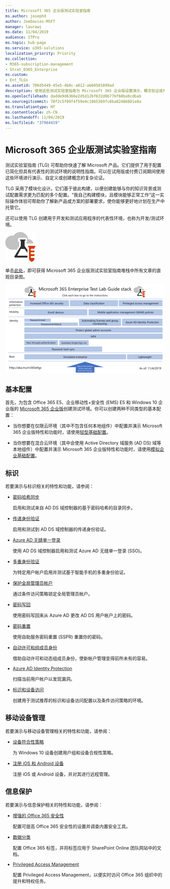 ```yaml
---
title: Microsoft 365 企业版测试实验室指南
ms.author: josephd
author: JoeDavies-MSFT
manager: laurawi
ms.date: 11/04/2019
audience: ITPro
ms.topic: hub-page
ms.service: o365-solutions
localization_priority: Priority
ms.collection:
- M365-subscription-management
- Strat_O365_Enterprise
ms.custom:
- Ent_TLGs
ms.assetid: 706d5449-45e5-4b0c-a012-ab60501899ad
description: 使用这些测试实验室指南为 Microsoft 365 企业版设置演示、概念验证或开发/测试环境。
ms.openlocfilehash: dadde9d6366e2d5d12bf632d0b77bf60ba9cdbab
ms.sourcegitcommit: 78f2c5f89f4f59e4c1865369fc6ba82486881e8a
ms.translationtype: HT
ms.contentlocale: zh-CN
ms.lasthandoff: 11/04/2019
ms.locfileid: "37964419"
---
```

# <a name="microsoft-365-enterprise-test-lab-guides"></a>Microsoft 365 企业版测试实验室指南

测试实验室指南 (TLG) 可帮助你快速了解 Microsoft 产品。它们提供了用于配置已简化但具有代表性的测试环境的说明性指南。可以在试用版或付费订阅期间使用这些环境进行演示、自定义或创建概念的复杂论证。 

TLG 采用了模块化设计。它们基于彼此构建，以便创建能够与你的知识背景或测试配置需求更为匹配的多个配置。“我自己构建模块，且模块能够正常工作”这一实际操作体验可帮助你了解新产品或方案的部署要求，使你能够更好地计划在生产中托管它。

还可以使用 TLG 创建用于开发和测试应用程序的代表性环境，也称为开发/测试环境。
  
![Microsoft 云测试实验室指南](media/m365-enterprise-test-lab-guides/cloud-tlg-icon.png)

单击[此处](media/m365-enterprise-test-lab-guides/Microsoft365EnterpriseTLGStack.pdf)，即可获得 Microsoft 365 企业版测试实验室指南堆栈中所有文章的直观目录图。

[![Microsoft 365 企业版测试实验室指南堆栈](./media/m365-enterprise-test-lab-guides/microsoft-365-enterprise-tlg-stack.png)](media/m365-enterprise-test-lab-guides/Microsoft365EnterpriseTLGStack.pdf)

## <a name="base-configuration"></a>基本配置

首先，为包含 Office 365 E5、企业移动性+安全性 (EMS) E5 和 Windows 10 企业版的 [Microsoft 365 企业版](https://docs.microsoft.com/microsoft-365-enterprise/)创建测试环境。你可以创建两种不同类型的基本配置：

- 当你想要在仅限云环境（其中不包含任何本地组件）中配置并演示 Microsoft 365 企业版特性和功能时，请使用[轻型基础配置](lightweight-base-configuration-microsoft-365-enterprise.md)。

- 当你想要在混合云环境（其中会使用 Active Directory 域服务 (AD DS) 域等本地组件）中配置并演示 Microsoft 365 企业版特性和功能时，请使用[模拟企业基础配置](simulated-ent-base-configuration-microsoft-365-enterprise.md)。
    
## <a name="identity"></a>标识

若要演示与标识相关的特性和功能，请参阅：

- [密码哈希同步](password-hash-sync-m365-ent-test-environment.md)
  
   启用和测试来自 AD DS 域控制器的基于密码哈希的目录同步。

- [传递身份验证](pass-through-auth-m365-ent-test-environment.md)
  
   启用和测试到 AD DS 域控制器的传递身份验证。

- [Azure AD 无缝单一登录](single-sign-on-m365-ent-test-environment.md)
  
   使用 AD DS 域控制器启用和测试 Azure AD 无缝单一登录 (SSO)。

- [多重身份验证](multi-factor-authentication-microsoft-365-test-environment.md)
  
   为特定用户帐户启用并测试基于智能手机的多重身份验证。

- [保护全局管理员帐户](protect-global-administrator-accounts-microsoft-365-test-environment.md)
 
   通过条件访问策略锁定全局管理员帐户。

- [密码写回](password-writeback-m365-ent-test-environment.md)

   使用密码写回来从 Azure AD 更改 AD DS 用户帐户上的密码。

- [密码重置](password-reset-m365-ent-test-environment.md)

   使用自助服务密码重置 (SSPR) 重置你的密码。

- [自动许可和组成员身份](automate-licenses-group-membership-microsoft-365-test-environment.md)

   借助自动许可和动态组成员身份，使新帐户管理变得前所未有的容易。

- [Azure AD Identity Protection](azure-ad-identity-protection-microsoft-365-test-environment.md)

   扫描当前用户帐户以发现漏洞。

- [标识和设备访问](identity-device-access-m365-test-environment.md)

   创建用于测试推荐的标识和设备访问配置以及条件访问策略的环境。


## <a name="mobile-device-management"></a>移动设备管理

若要演示与移动设备管理相关的特性和功能，请参阅：

- [设备符合性策略](mam-policies-for-your-microsoft-365-enterprise-dev-test-environment.md)
    
   为 Windows 10 设备创建用户组和设备合规性策略。
    
- [注册 iOS 和 Android 设备](enroll-ios-and-android-devices-in-your-microsoft-enterprise-365-dev-test-environ.md)
   
   注册 iOS 或 Android 设备，并对其进行远程管理。


## <a name="information-protection"></a>信息保护

若要演示与信息保护相关的特性和功能，请参阅：

- [增强的 Office 365 安全性](increased-o365-security-microsoft-365-enterprise-dev-test-environment.md)
    
   配置可提高 Office 365 安全性的设置并调查内置安全工具。
  
- [数据分类](data-classification-microsoft-365-enterprise-dev-test-environment.md)
    
   配置 Office 365 标签，并将标签应用于 SharePoint Online 团队网站中的文档。
    
- [Privileged Access Management](privileged-access-microsoft-365-enterprise-dev-test-environment.md)
    
   配置 Privileged Access Management，以便实时访问 Office 365 组织中的提升和特权任务。


